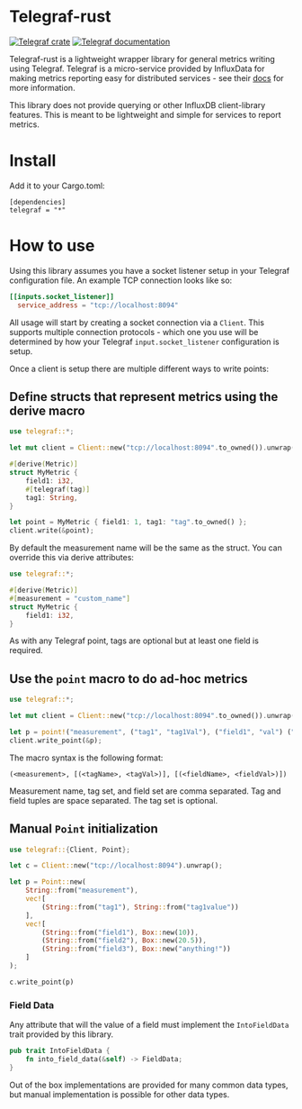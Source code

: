 # Telegraf-rust

[![Telegraf crate](https://img.shields.io/crates/v/telegraf.svg)](https://crates.io/crates/telegraf)
[![Telegraf documentation](https://docs.rs/telegraf/badge.svg)](https://docs.rs/telegraf)

Telegraf-rust is a lightweight wrapper library for general metrics writing using Telegraf. Telegraf is a micro-service provided
by InfluxData for making metrics reporting easy for distributed services - see their [docs](https://docs.influxdata.com/telegraf/v1.13/introduction/installation/) for more information.

This library does not provide querying or other InfluxDB client-library features. This is meant to be lightweight and simple for services to report metrics.

# Install

Add it to your Cargo.toml:

```
[dependencies]
telegraf = "*"
```

# How to use

Using this library assumes you have a socket listener setup in your Telegraf configuration file. An example TCP connection looks like so:

```toml
[[inputs.socket_listener]]
  service_address = "tcp://localhost:8094"
```

All usage will start by creating a socket connection via a `Client`. This supports multiple connection protocols - which one you use will be determined by how your Telegraf `input.socket_listener` configuration is setup.

Once a client is setup there are multiple different ways to write points:

## Define structs that represent metrics using the derive macro

```rust
use telegraf::*;

let mut client = Client::new("tcp://localhost:8094".to_owned()).unwrap();

#[derive(Metric)]
struct MyMetric {
    field1: i32,
    #[telegraf(tag)]
    tag1: String,
}

let point = MyMetric { field1: 1, tag1: "tag".to_owned() };
client.write(&point);
```

By default the measurement name will be the same as the struct. You can override this via derive attributes:

```rust
use telegraf::*;

#[derive(Metric)]
#[measurement = "custom_name"]
struct MyMetric {
    field1: i32,
}
```

As with any Telegraf point, tags are optional but at least one field is required.

## Use the `point` macro to do ad-hoc metrics

```rust
use telegraf::*;

let mut client = Client::new("tcp://localhost:8094".to_owned()).unwrap();

let p = point!("measurement", ("tag1", "tag1Val"), ("field1", "val") ("field2", 10));
client.write_point(&p);
```

The macro syntax is the following format:

```
(<measurement>, [(<tagName>, <tagVal>)], [(<fieldName>, <fieldVal>)])
```

Measurement name, tag set, and field set are comma separated. Tag and field tuples are space separated. The tag set is optional.

## Manual `Point` initialization

```rust
use telegraf::{Client, Point};

let c = Client::new("tcp://localhost:8094").unwrap();

let p = Point::new(
    String::from("measurement"),
    vec![
        (String::from("tag1"), String::from("tag1value"))
    ],
    vec![
        (String::from("field1"), Box::new(10)),
        (String::from("field2"), Box::new(20.5)),
        (String::from("field3"), Box::new("anything!"))
    ]
);

c.write_point(p)
```

### Field Data

Any attribute that will the value of a field must implement the `IntoFieldData` trait provided by this library.

```rust
pub trait IntoFieldData {
    fn into_field_data(&self) -> FieldData;
}
```

Out of the box implementations are provided for many common data types, but manual implementation is possible for other data types.
